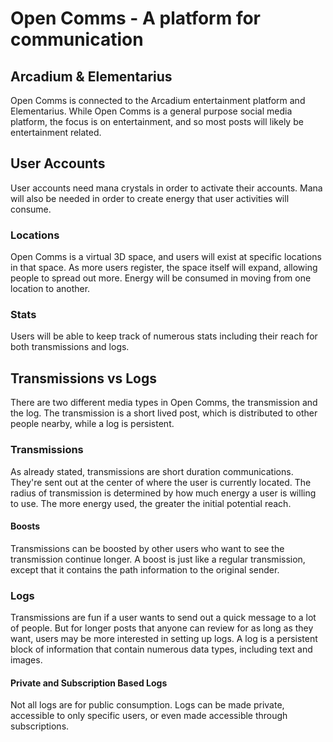 # Open Comms - A platform for communication

## Arcadium & Elementarius

Open Comms is connected to the Arcadium entertainment platform and Elementarius. While Open Comms is a general purpose social media platform, the focus is on entertainment, and so most posts will likely be entertainment related.

## User Accounts

User accounts need mana crystals in order to activate their accounts. Mana will also be needed in order to create energy that user activities will consume.

### Locations

Open Comms is a virtual 3D space, and users will exist at specific locations in that space. As more users register, the space itself will expand, allowing people to spread out more. Energy will be consumed in moving from one location to another.

### Stats

Users will be able to keep track of numerous stats including their reach for both transmissions and logs.

## Transmissions vs Logs

There are two different media types in Open Comms, the transmission and the log. The transmission is a short lived post, which is distributed to other people nearby, while a log is persistent.

### Transmissions

As already stated, transmissions are short duration communications. They're sent out at the center of where the user is currently located. The radius of transmission is determined by how much energy a user is willing to use. The more energy used, the greater the initial potential reach.

#### Boosts

Transmissions can be boosted by other users who want to see the transmission continue longer. A boost is just like a regular transmission, except that it contains the path information to the original sender.

### Logs

Transmissions are fun if a user wants to send out a quick message to a lot of people. But for longer posts that anyone can review for as long as they want, users may be more interested in setting up logs. A log is a persistent block of information that contain numerous data types, including text and images.

#### Private and Subscription Based Logs

Not all logs are for public consumption. Logs can be made private, accessible to only specific users, or even made accessible through subscriptions.
